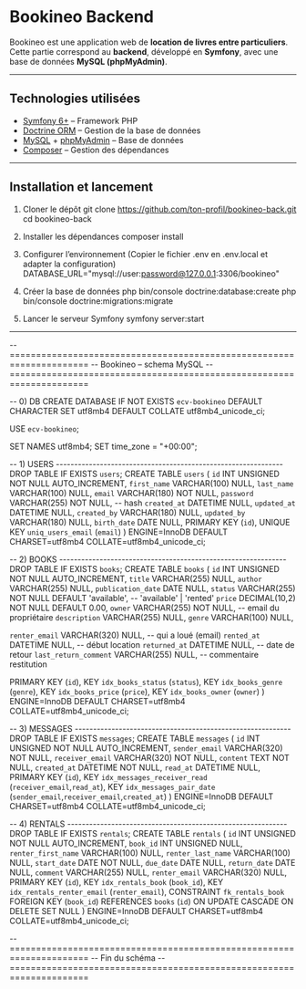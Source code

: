 # Bookineo Backend

Bookineo est une application web de **location de livres entre particuliers**.  
Cette partie correspond au **backend**, développé en **Symfony**, avec une base de données **MySQL (phpMyAdmin)**.  

---

## Technologies utilisées

- [Symfony 6+](https://symfony.com/) – Framework PHP
- [Doctrine ORM](https://www.doctrine-project.org/) – Gestion de la base de données
- [MySQL](https://www.mysql.com/) + [phpMyAdmin](https://www.phpmyadmin.net/) – Base de données
- [Composer](https://getcomposer.org/) – Gestion des dépendances

---

## Installation et lancement

1. Cloner le dépôt 
git clone https://github.com/ton-profil/bookineo-back.git
cd bookineo-back

2. Installer les dépendances
composer install

3. Configurer l’environnement (Copier le fichier .env en .env.local et adapter la configuration)
DATABASE_URL="mysql://user:password@127.0.0.1:3306/bookineo"

4. Créer la base de données
php bin/console doctrine:database:create
php bin/console doctrine:migrations:migrate

5. Lancer le serveur Symfony
symfony server:start

---

-- =====================================================================
-- Bookineo – schema MySQL
-- =====================================================================

-- 0) DB
CREATE DATABASE IF NOT EXISTS `ecv-bookineo`
  DEFAULT CHARACTER SET utf8mb4
  DEFAULT COLLATE utf8mb4_unicode_ci;

USE `ecv-bookineo`;

SET NAMES utf8mb4;
SET time_zone = "+00:00";

-- 1) USERS --------------------------------------------------------------
DROP TABLE IF EXISTS `users`;
CREATE TABLE `users` (
  `id`           INT UNSIGNED NOT NULL AUTO_INCREMENT,
  `first_name`   VARCHAR(100) NULL,
  `last_name`    VARCHAR(100) NULL,
  `email`        VARCHAR(180) NOT NULL,
  `password`     VARCHAR(255) NOT NULL,            -- hash
  `created_at`   DATETIME NULL,
  `updated_at`   DATETIME NULL,
  `created_by`   VARCHAR(180) NULL,
  `updated_by`   VARCHAR(180) NULL,
  `birth_date`   DATE NULL,
  PRIMARY KEY (`id`),
  UNIQUE KEY `uniq_users_email` (`email`)
) ENGINE=InnoDB DEFAULT CHARSET=utf8mb4 COLLATE=utf8mb4_unicode_ci;

-- 2) BOOKS --------------------------------------------------------------
DROP TABLE IF EXISTS `books`;
CREATE TABLE `books` (
  `id`                INT UNSIGNED NOT NULL AUTO_INCREMENT,
  `title`             VARCHAR(255) NULL,
  `author`            VARCHAR(255) NULL,
  `publication_date`  DATE NULL,
  `status`            VARCHAR(255) NOT NULL DEFAULT 'available',  -- 'available' | 'rented'
  `price`             DECIMAL(10,2) NOT NULL DEFAULT 0.00,
  `owner`             VARCHAR(255) NOT NULL,        -- email du propriétaire
  `description`       VARCHAR(255) NULL,
  `genre`             VARCHAR(100) NULL,

  `renter_email`      VARCHAR(320) NULL,            -- qui a loué (email)
  `rented_at`         DATETIME NULL,                -- début location
  `returned_at`       DATETIME NULL,                -- date de retour
  `last_return_comment` VARCHAR(255) NULL,          -- commentaire restitution

  PRIMARY KEY (`id`),
  KEY `idx_books_status` (`status`),
  KEY `idx_books_genre` (`genre`),
  KEY `idx_books_price` (`price`),
  KEY `idx_books_owner` (`owner`)
) ENGINE=InnoDB DEFAULT CHARSET=utf8mb4 COLLATE=utf8mb4_unicode_ci;

-- 3) MESSAGES -----------------------------------------------------------
DROP TABLE IF EXISTS `messages`;
CREATE TABLE `messages` (
  `id`             INT UNSIGNED NOT NULL AUTO_INCREMENT,
  `sender_email`   VARCHAR(320) NOT NULL,
  `receiver_email` VARCHAR(320) NOT NULL,
  `content`        TEXT NOT NULL,
  `created_at`     DATETIME NOT NULL,
  `read_at`        DATETIME NULL,
  PRIMARY KEY (`id`),
  KEY `idx_messages_receiver_read` (`receiver_email`,`read_at`),
  KEY `idx_messages_pair_date` (`sender_email`,`receiver_email`,`created_at`)
) ENGINE=InnoDB DEFAULT CHARSET=utf8mb4 COLLATE=utf8mb4_unicode_ci;

-- 4) RENTALS ------------------------------------------------------------
DROP TABLE IF EXISTS `rentals`;
CREATE TABLE `rentals` (
  `id`                 INT UNSIGNED NOT NULL AUTO_INCREMENT,
  `book_id`            INT UNSIGNED NULL,
  `renter_first_name`  VARCHAR(100) NULL,
  `renter_last_name`   VARCHAR(100) NULL,
  `start_date`         DATE NOT NULL,
  `due_date`           DATE NULL,
  `return_date`        DATE NULL,
  `comment`            VARCHAR(255) NULL,
  `renter_email`       VARCHAR(320) NULL,
  PRIMARY KEY (`id`),
  KEY `idx_rentals_book` (`book_id`),
  KEY `idx_rentals_renter_email` (`renter_email`),
  CONSTRAINT `fk_rentals_book`
    FOREIGN KEY (`book_id`) REFERENCES `books` (`id`)
    ON UPDATE CASCADE ON DELETE SET NULL
) ENGINE=InnoDB DEFAULT CHARSET=utf8mb4 COLLATE=utf8mb4_unicode_ci;

-- =====================================================================
-- Fin du schéma
-- =====================================================================

